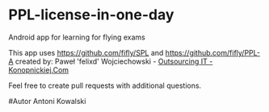 # PPL-license-in-one-day
Android app for learning for flying exams


This app uses https://github.com/fifly/SPL and https://github.com/fifly/PPL-A created by:
Paweł 'felixd' Wojciechowski - [Outsourcing IT - Konopnickiej.Com](http://www.konopnickiej.com)

Feel free to create pull requests with additional questions.

#Autor
Antoni Kowalski
